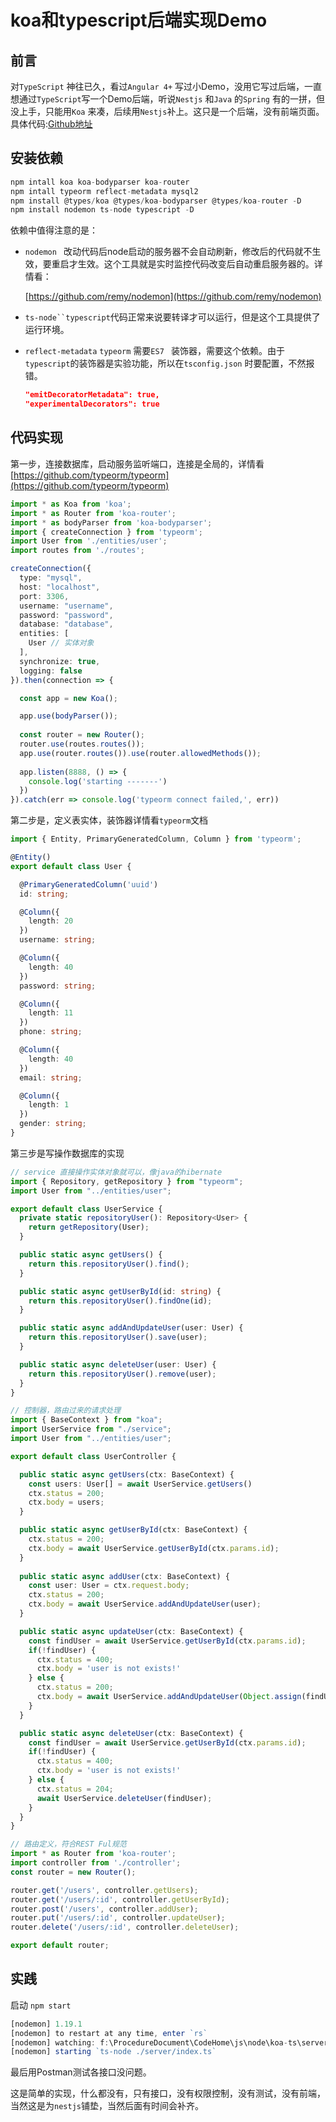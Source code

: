 # koa和typescript后端实现Demo

## 前言

对`TypeScript` 神往已久，看过`Angular 4+` 写过小Demo，没用它写过后端，一直想通过`TypeScript`写一个Demo后端，听说`Nestjs` 和`Java` 的`Spring` 有的一拼，但没上手，只能用`Koa` 来凑，后续用`Nestjs`补上。这只是一个后端，没有前端页面。
具体代码:[Github地址](https://github.com/lvzero535/daily_code/tree/master/koa-ts)

## 安装依赖

```javascript
npm intall koa koa-bodyparser koa-router
npm intall typeorm reflect-metadata mysql2
npm install @types/koa @types/koa-bodyparser @types/koa-router -D
npm install nodemon ts-node typescript -D
```

依赖中值得注意的是：

- `nodemon ` 改动代码后node启动的服务器不会自动刷新，修改后的代码就不生效，要重启才生效。这个工具就是实时监控代码改变后自动重启服务器的。详情看：

  [https://github.com/remy/nodemon](https://github.com/remy/nodemon)



- `ts-node``typescript`代码正常来说要转译才可以运行，但是这个工具提供了运行环境。

- `reflect-metadata` `typeorm` 需要`ES7 ` 装饰器，需要这个依赖。由于`typescript`的装饰器是实验功能，所以在`tsconfig.json` 时要配置，不然报错。

  ```json
  "emitDecoratorMetadata": true,
  "experimentalDecorators": true
  ```

  

## 代码实现

第一步，连接数据库，启动服务监听端口，连接是全局的，详情看 [https://github.com/typeorm/typeorm](https://github.com/typeorm/typeorm)

```typescript
import * as Koa from 'koa';
import * as Router from 'koa-router';
import * as bodyParser from 'koa-bodyparser';
import { createConnection } from 'typeorm';
import User from './entities/user';
import routes from './routes';

createConnection({
  type: "mysql",
  host: "localhost",
  port: 3306,
  username: "username",
  password: "password",
  database: "database",
  entities: [
    User // 实体对象
  ],
  synchronize: true,
  logging: false
}).then(connection => {

  const app = new Koa();

  app.use(bodyParser());
  
  const router = new Router();
  router.use(routes.routes());
  app.use(router.routes()).use(router.allowedMethods());
  
  app.listen(8888, () => {
    console.log('starting -------')
  })
}).catch(err => console.log('typeorm connect failed,', err))
```

第二步是，定义表实体，装饰器详情看`typeorm`文档

```typescript
import { Entity, PrimaryGeneratedColumn, Column } from 'typeorm';

@Entity()
export default class User {

  @PrimaryGeneratedColumn('uuid')
  id: string;

  @Column({
    length: 20
  })
  username: string;

  @Column({
    length: 40
  })
  password: string;

  @Column({
    length: 11
  })
  phone: string;

  @Column({
    length: 40
  })
  email: string;

  @Column({
    length: 1
  })
  gender: string;
}
```

第三步是写操作数据库的实现

```typescript
// service 直接操作实体对象就可以，像java的hibernate
import { Repository, getRepository } from "typeorm";
import User from "../entities/user";

export default class UserService {
  private static repositoryUser(): Repository<User> {
    return getRepository(User);
  }

  public static async getUsers() {
    return this.repositoryUser().find();
  }

  public static async getUserById(id: string) {
    return this.repositoryUser().findOne(id);
  }

  public static async addAndUpdateUser(user: User) {
    return this.repositoryUser().save(user);
  }

  public static async deleteUser(user: User) {
    return this.repositoryUser().remove(user);
  }
}
```

```typescript
// 控制器，路由过来的请求处理
import { BaseContext } from "koa";
import UserService from "./service";
import User from "../entities/user";

export default class UserController {

  public static async getUsers(ctx: BaseContext) {
    const users: User[] = await UserService.getUsers()
    ctx.status = 200;
    ctx.body = users;
  }

  public static async getUserById(ctx: BaseContext) {
    ctx.status = 200;
    ctx.body = await UserService.getUserById(ctx.params.id);
  }
  
  public static async addUser(ctx: BaseContext) {
    const user: User = ctx.request.body;
    ctx.status = 200; 
    ctx.body = await UserService.addAndUpdateUser(user);
  }

  public static async updateUser(ctx: BaseContext) {
    const findUser = await UserService.getUserById(ctx.params.id);
    if(!findUser) {
      ctx.status = 400;
      ctx.body = 'user is not exists!'
    } else {
      ctx.status = 200; 
      ctx.body = await UserService.addAndUpdateUser(Object.assign(findUser, ctx.request.body));
    }
  }

  public static async deleteUser(ctx: BaseContext) {
    const findUser = await UserService.getUserById(ctx.params.id);
    if(!findUser) {
      ctx.status = 400;
      ctx.body = 'user is not exists!'
    } else {
      ctx.status = 204; 
      await UserService.deleteUser(findUser);
    }
  }
}
```

```typescript
// 路由定义，符合REST Ful规范
import * as Router from 'koa-router';
import controller from './controller';
const router = new Router();

router.get('/users', controller.getUsers);
router.get('/users/:id', controller.getUserById);
router.post('/users', controller.addUser);
router.put('/users/:id', controller.updateUser);
router.delete('/users/:id', controller.deleteUser);

export default router;
```

## 实践

启动 `npm start` 

```javascript
[nodemon] 1.19.1
[nodemon] to restart at any time, enter `rs`
[nodemon] watching: f:\ProcedureDocument\CodeHome\js\node\koa-ts\server/**/*
[nodemon] starting `ts-node ./server/index.ts`
```

最后用Postman测试各接口没问题。

这是简单的实现，什么都没有，只有接口，没有权限控制，没有测试，没有前端，当然这是为`nestjs`铺垫，当然后面有时间会补齐。
